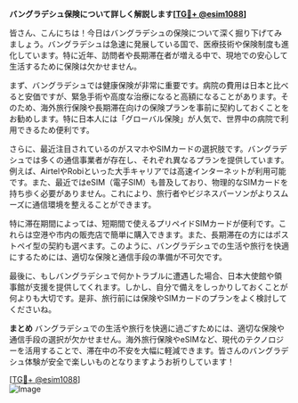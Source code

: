 **バングラデシュ保険について詳しく解説します[[TG💪+ @esim1088](https://t.me/s/esim1088)]**

皆さん、こんにちは！今日はバングラデシュの保険について深く掘り下げてみましょう。バングラデシュは急速に発展している国で、医療技術や保険制度も進化しています。特に近年、訪問者や長期滞在者が増える中で、現地での安心して生活するために保険は欠かせません。

まず、バングラデシュでは健康保険が非常に重要です。病院の費用は日本と比べると安価ですが、緊急手術や高度な治療になると高額になることがあります。そのため、海外旅行保険や長期滞在向けの保険プランを事前に契約しておくことをお勧めします。特に日本人には「グローバル保険」が人気で、世界中の病院で利用できるため便利です。

さらに、最近注目されているのがスマホやSIMカードの選択肢です。バングラデシュでは多くの通信事業者が存在し、それぞれ異なるプランを提供しています。例えば、AirtelやRobiといった大手キャリアでは高速インターネットが利用可能です。また、最近ではeSIM（電子SIM）も普及しており、物理的なSIMカードを持ち歩く必要がありません。これにより、旅行者やビジネスパーソンがよりスムーズに通信環境を整えることができます。

特に滞在期間によっては、短期間で使えるプリペイドSIMカードが便利です。これらは空港や市内の販売店で簡単に購入できます。また、長期滞在の方にはポストペイ型の契約も選べます。このように、バングラデシュでの生活や旅行を快適にするためには、適切な保険と通信手段の準備が不可欠です。

最後に、もしバングラデシュで何かトラブルに遭遇した場合、日本大使館や領事館が支援を提供してくれます。しかし、自分で備えをしっかりしておくことが何よりも大切です。是非、旅行前には保険やSIMカードのプランをよく検討してくださいね。

**まとめ**
バングラデシュでの生活や旅行を快適に過ごすためには、適切な保険や通信手段の選択が欠かせません。海外旅行保険やeSIMなど、現代のテクノロジーを活用することで、滞在中の不安を大幅に軽減できます。皆さんのバングラデシュ体験が安全で楽しいものとなりますようお祈りしています！

[[TG💪+ @esim1088](https://t.me/s/esim1088)]  
![Image](https://i.postimg.cc/Y0z9fWf4/image.png)
